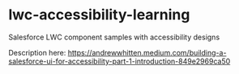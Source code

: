 # lwc-accessibility-learning
Salesforce LWC component samples with accessibility designs


Description here: https://andrewwhitten.medium.com/building-a-salesforce-ui-for-accessibility-part-1-introduction-849e2969ca50
